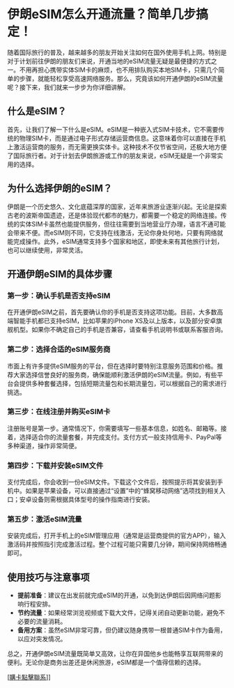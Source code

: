 # 伊朗eSIM怎么开通流量？简单几步搞定！

随着国际旅行的普及，越来越多的朋友开始关注如何在国外使用手机上网。特别是对于计划前往伊朗的朋友们来说，开通当地的eSIM流量无疑是最便捷的方式之一。不用再担心携带实体SIM卡的麻烦，也不用排队购买本地SIM卡，只需几个简单的步骤，就能轻松享受高速网络服务。那么，究竟该如何开通伊朗的eSIM流量呢？接下来，我们就来一步步为你详细讲解。

## 什么是eSIM？

首先，让我们了解一下什么是eSIM。eSIM是一种嵌入式SIM卡技术，它不需要传统的物理SIM卡，而是通过电子形式存储运营商信息。这意味着你可以直接在手机上激活运营商的服务，而无需更换实体卡。这种技术不仅节省空间，还极大地方便了国际旅行者。对于计划去伊朗旅游或工作的朋友来说，eSIM无疑是一个非常实用的选择。

## 为什么选择伊朗的eSIM？

伊朗是一个历史悠久、文化底蕴深厚的国家，近年来旅游业逐渐兴起。无论是探索古老的波斯帝国遗迹，还是体验现代都市的魅力，都需要一个稳定的网络连接。传统的实体SIM卡虽然也能提供服务，但往往需要到当地营业厅办理，语言不通可能会带来不便。而eSIM则不同，它支持在线激活，无论你身处何地，只要有网络就能完成操作。此外，eSIM通常支持多个国家和地区，即使未来有其他旅行计划，也可以继续使用，非常灵活。

## 开通伊朗eSIM的具体步骤

### 第一步：确认手机是否支持eSIM

在开通伊朗eSIM之前，首先要确认你的手机是否支持这项功能。目前，大多数高端智能手机都已支持eSIM，比如苹果的iPhone XS及以上版本，以及部分安卓旗舰机型。如果你不确定自己的手机是否兼容，请查看手机说明书或联系客服咨询。

### 第二步：选择合适的eSIM服务商

市面上有许多提供eSIM服务的平台，但在选择时要特别注意服务范围和价格。推荐大家选择信誉良好的服务商，确保能顺利激活伊朗的eSIM流量。例如，有些平台会提供多种套餐选择，包括短期流量包和长期流量包，可以根据自己的需求进行挑选。

### 第三步：在线注册并购买eSIM卡

注册账号是第一步。通常情况下，你需要填写一些基本信息，如姓名、邮箱等。接着，选择适合你的流量套餐，并完成支付。支付方式一般支持信用卡、PayPal等多种渠道，操作非常简便。

### 第四步：下载并安装eSIM文件

支付完成后，你会收到一份eSIM文件。下载这个文件后，按照提示将其安装到手机中。如果是苹果设备，可以直接通过“设置”中的“蜂窝移动网络”选项找到相关入口；安卓设备则需根据具体型号的操作指南进行安装。

### 第五步：激活eSIM流量

安装完成后，打开手机上的eSIM管理应用（通常是运营商提供的官方APP），输入激活码并按照指引完成激活过程。整个过程可能只需要几分钟，期间保持网络畅通即可。

## 使用技巧与注意事项

- **提前准备**：建议在出发前就完成eSIM的开通，以免到达伊朗后因网络问题影响行程安排。
- **节约流量**：如果经常浏览视频或下载大文件，记得关闭自动更新功能，避免不必要的流量消耗。
- **备用方案**：虽然eSIM非常可靠，但仍建议随身携带一根普通SIM卡作为备用，以应对突发情况。

总之，开通伊朗eSIM流量既简单又高效，让你在异国他乡也能畅享互联网带来的便利。无论你是商务出差还是休闲旅游，eSIM都是一个值得信赖的选择。

[[購卡點擊聯系](https://t.me/s/esim1088)]]